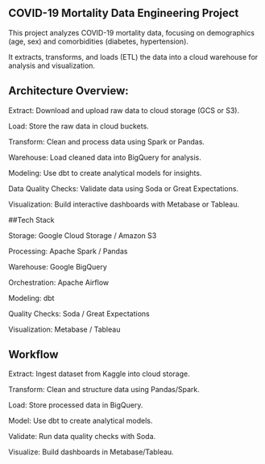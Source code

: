 ## COVID-19 Mortality Data Engineering Project

   This project analyzes COVID-19 mortality data, focusing on demographics (age, sex) and comorbidities (diabetes, hypertension). 
   
   It extracts, transforms, and loads (ETL) the data into a cloud warehouse for analysis and visualization.

## Architecture Overview:
Extract: Download and upload raw data to cloud storage (GCS or S3).

Load: Store the raw data in cloud buckets.

Transform: Clean and process data using Spark or Pandas.

Warehouse: Load cleaned data into BigQuery for analysis.

Modeling: Use dbt to create analytical models for insights.

Data Quality Checks: Validate data using Soda or Great Expectations.

Visualization: Build interactive dashboards with Metabase or Tableau.

##Tech Stack

Storage: Google Cloud Storage / Amazon S3

Processing: Apache Spark / Pandas

Warehouse: Google BigQuery

Orchestration: Apache Airflow

Modeling: dbt

Quality Checks: Soda / Great Expectations

Visualization: Metabase / Tableau

## Workflow
Extract: Ingest dataset from Kaggle into cloud storage.

Transform: Clean and structure data using Pandas/Spark.

Load: Store processed data in BigQuery.

Model: Use dbt to create analytical models.

Validate: Run data quality checks with Soda.

Visualize: Build dashboards in Metabase/Tableau.
